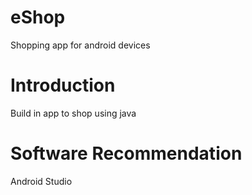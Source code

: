 # eShop
Shopping app for android devices

# Introduction
Build in app to shop using java 

# Software Recommendation
Android Studio
